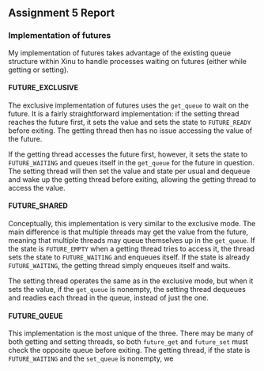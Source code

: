 ## Assignment 5 Report

### Implementation of futures

My implementation of futures takes advantage of the existing queue structure within Xinu to handle processes waiting on futures (either while getting or setting).

#### FUTURE_EXCLUSIVE
The exclusive implementation of futures uses the ```get_queue``` to wait on the future. It is a fairly straightforward implementation: if the setting thread reaches the future first, it sets the value and sets the state to ```FUTURE_READY``` before exiting. The getting thread then has no issue accessing the value of the future.

If the getting thread accesses the future first, however, it sets the state to ```FUTURE_WAITING``` and queues itself in the ```get_queue``` for the future in question. The setting thread will then set the value and state per usual and dequeue and wake up the getting thread before exiting, allowing the getting thread to access the value.

#### FUTURE_SHARED
Conceptually, this implementation is very similar to the exclusive mode. The main difference is that multiple threads may get the value from the future, meaning that multiple threads may queue themselves up in the ```get_queue```. If the state is ```FUTURE_EMPTY``` when a getting thread tries to access it, the thread sets the state to ```FUTURE_WAITING``` and enqueues itself. If the state is already ```FUTURE_WAITING```, the getting thread simply enqueues itself and waits.

The setting thread operates the same as in the exclusive mode, but when it sets the value, if the ```get_queue``` is nonempty, the setting thread dequeues and readies each thread in the queue, instead of just the one.

#### FUTURE_QUEUE
This implementation is the most unique of the three. There may be many of both getting and setting threads, so both ```future_get``` and ```future_set``` must check the opposite queue before exiting. The getting thread, if the state is ```FUTURE_WAITING``` and the ```set_queue``` is nonempty, we
